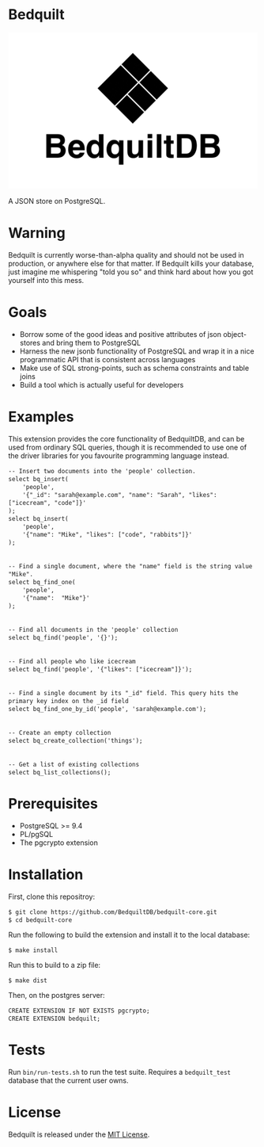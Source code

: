 # Bedquilt

![Bedquilt](./resources/bedquilt_logo_tile.png)

A JSON store on PostgreSQL.


# Warning

Bedquilt is currently worse-than-alpha quality and should not be used in production,
or anywhere else for that matter. If Bedquilt kills your database, just imagine me
whispering "told you so" and think hard about how you got yourself into this
mess.


# Goals

- Borrow some of the good ideas and positive attributes of json
  object-stores and bring them to PostgreSQL
- Harness the new jsonb functionality of PostgreSQL and wrap it in a nice
programmatic API that is consistent across languages
- Make use of SQL strong-points, such as schema constraints and table joins
- Build a tool which is actually useful for developers


# Examples

This extension provides the core functionality of BedquiltDB, and can be used from ordinary SQL queries,
though it is recommended to use one of the driver libraries for you favourite programming language instead.

```PLpgSQL
-- Insert two documents into the 'people' collection.
select bq_insert(
    'people',
    '{"_id": "sarah@example.com", "name": "Sarah", "likes": ["icecream", "code"]}'
);
select bq_insert(
    'people',
    '{"name": "Mike", "likes": ["code", "rabbits"]}'
);


-- Find a single document, where the "name" field is the string value "Mike".
select bq_find_one(
    'people',
    '{"name":  "Mike"}'
);


-- Find all documents in the 'people' collection
select bq_find('people', '{}');


-- Find all people who like icecream
select bq_find('people', '{"likes": ["icecream"]}');


-- Find a single document by its "_id" field. This query hits the primary key index on the _id field
select bq_find_one_by_id('people', 'sarah@example.com');


-- Create an empty collection
select bq_create_collection('things');


-- Get a list of existing collections
select bq_list_collections();
```


# Prerequisites

- PostgreSQL >= 9.4
- PL/pgSQL
- The pgcrypto extension


# Installation

First, clone this repositroy:

```
$ git clone https://github.com/BedquiltDB/bedquilt-core.git
$ cd bedquilt-core
```

Run the following to build the extension and install it to the local database:

```
$ make install
```

Run this to build to a zip file:

```
$ make dist
```

Then, on the postgres server:

```PLpgSQL
CREATE EXTENSION IF NOT EXISTS pgcrypto;
CREATE EXTENSION bedquilt;
```


# Tests

Run `bin/run-tests.sh` to run the test suite. Requires a `bedquilt_test` database
that the current user owns.


# License

Bedquilt is released under the [MIT License](./LICENSE.txt).
